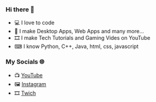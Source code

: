 ### Hi there 👋

- 💻 I love to code
- 📔 I make Desktop Apps, Web Apps and many more...
- 🎞 I make Tech Tutorials and Gaming Vides on YouTube
- ⌨ I know Python, C++, Java, html, css, javascript

### My Socials 🌐

- 📺 [YouTube](https://www.youtube.com/channel/UCseSzBOgrBQY06RNX-Qr2Vg)
- 🖼 [Instagram](https://www.instagram.com/techplayz123/)
- 🎞 [Twich](https://www.twitch.tv/techplayz1234)
